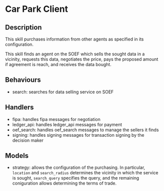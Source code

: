 # Car Park Client

## Description

This skill purchases information from other agents as specified in its configuration.

This skill finds an agent on the SOEF which sells the sought data in a vicinity, requests this data, negotiates the price, pays the proposed amount if agreement is reach, and receives the data bought.


## Behaviours

* search: searches for data selling service on SOEF

## Handlers

* fipa: handles fipa messages for negotiation
* ledger_api: handles ledger_api messages for payment
* oef_search: handles oef_search messages to manage the sellers it finds
* signing: handles signing messages for transaction signing by the decision maker


## Models

* strategy: allows the configuration of the purchasing. In particular, `location` and `search_radius` determines the vicinity in which the service is sought, `search_query` specifies the query, and the remaining coniguration allows determining the terms of trade.
